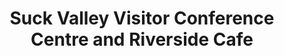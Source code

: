 ---
title: "Suck Valley Visitor Conference Centre and Riverside Cafe"
address: "Suck Valley Visitor Conference Centre and Riverside Cafe, Athleague, Co. Roscommon"
tel: "+353 (0)90 666 3602"
county: "Roscommon"
category: "Pike Angling"
type: "Content"
lat: "53.56753158569336"
lng: "-8.254749298095703"
---